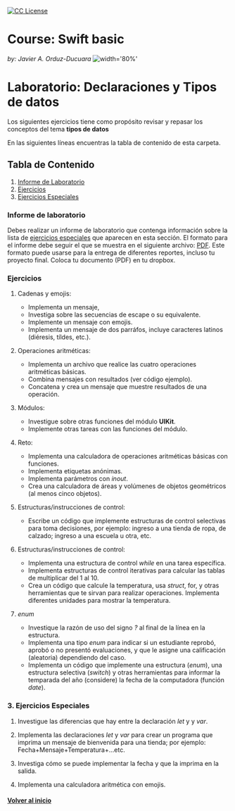 <!-- badges -->
[license-badge]: https://img.shields.io/badge/Licencia-CC-orange
[license]: https://creativecommons.org/licenses/by-nc-sa/3.0/deed.es
[![CC License][license-badge]][license]

# Course: Swift basic
*by: Javier A. Orduz-Ducuara*
![width='80%'](../figs/Header.jpg)


# Laboratorio: Declaraciones y Tipos de datos<a name="LabTiposDeDatos"></a>

Los siguientes ejercicios tiene como propósito revisar y repasar los 
conceptos del tema **tipos de datos**

En las siguientes líneas encuentras la tabla de contenido de esta carpeta.

## Tabla de Contenido
1. [Informe de Laboratorio](#InfLabPDF)
2. [Ejercicios](#ejercicios)
3. [Ejercicios Especiales](#ejerciciosespeciales)
<!---
4. [Referencias](#referencias)
--->
### Informe de laboratorio<a name="InfLabPDF"></a>

Debes realizar un informe de laboratorio que contenga información sobre la 
lista de [ejercicios especiales](#ejerciciosespeciales) que aparecen en 
esta sección. El formato para el informe 
debe seguir el que se muestra en el siguiente archivo:
[PDF](https://www.dropbox.com/s/f0yia01yn2i1ozw/gral-templete.pdf?dl=0). 
Este formato puede usarse para la entrega de diferentes reportes, incluso 
tu proyecto final. Coloca tu documento (PDF) en tu dropbox.

### Ejercicios<a name="ejercicios"></a>

1. Cadenas y emojis:

	- Implementa un mensaje, 
	- Investiga sobre las secuencias de escape o su equivalente.
	- Implemente un mensaje con emojis.
	- Implementa un mensaje de dos parráfos, incluye caracteres 
	latinos (diéresis, tíldes, etc.).

2. Operaciones aritméticas:

	- Implementa un archivo que 
	realice las cuatro operaciones aritméticas básicas. 
	- Combina mensajes con resultados (ver código ejemplo).
	- Concatena y crea un mensaje que muestre resultados de una 
	operación.

3. Módulos:
	- Investigue sobre otras funciones del módulo **UIKit**.
	- Implemente otras tareas con las funciones del módulo.
	
4. Reto:
	- Implementa una calculadora de operaciones aritméticas 
	básicas con funciones.
	- Implementa etiquetas anónimas.
	- Implementa parámetros con _inout_.
	- Crea una calculadora de áreas y volúmenes de 
	objetos geométricos (al menos cinco objetos).
	
5. Estructuras/instrucciones de control:
	- Escribe un código que implemente estructuras de control 
	selectivas para toma decisiones, por ejemplo: ingreso a una 
	tienda de ropa, de calzado; ingreso a una escuela u otra, etc.
	
6. Estructuras/instrucciones de control:
	- Implementa una estructura de control _while_ en una tarea 
	específica.
	- Implementa estructuras de control iterativas para calcular 
	las tablas de multiplicar del 1 al 10.
	- Crea un código que calcule la temperatura, usa _struct_,
	for, y otras herramientas que te sirvan para realizar operaciones.
	Implementa diferentes unidades para mostrar la temperatura.
	
7. _enum_
	- Investique la razón de uso del signo *?* al final de la línea 
	en la estructura.
	- Implementa una tipo _enum_ para indicar si un estudiante 
	reprobó, aprobó o no presentó evaluaciones, y que le 
	asigne una calificación (aleatoria) dependiendo del caso.
	- Implementa un código que implemente una estructura 
	(_enum_), una estructura selectiva (_switch_) y otras 
	herramientas para informar la temparada del año (considere)
	la fecha de la computadora (función _date_).
	
### 3. Ejercicios Especiales<a name="ejerciciosespeciales"></a>

1. Investigue las diferencias que hay entre la declaración _let_ y y _var_. 

2. Implementa las declaraciones _let_ y _var_ para crear un programa que 
	imprima un mensaje de bienvenida para una tienda; por ejemplo:
	Fecha+Mensaje+Temperatura+...etc. 
3. Investiga cómo se puede implementar la fecha y que la imprima en la salida.

4. Implementa una calculadora aritmética con emojis.	

#### [Volver al inicio](#LabTiposDeDatos)
